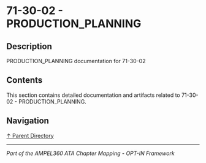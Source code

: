 # 71-30-02 - PRODUCTION_PLANNING

## Description

PRODUCTION_PLANNING documentation for 71-30-02

## Contents

This section contains detailed documentation and artifacts related to 71-30-02 - PRODUCTION_PLANNING.

## Navigation

[↑ Parent Directory](../README.md)

---

*Part of the AMPEL360 ATA Chapter Mapping - OPT-IN Framework*
